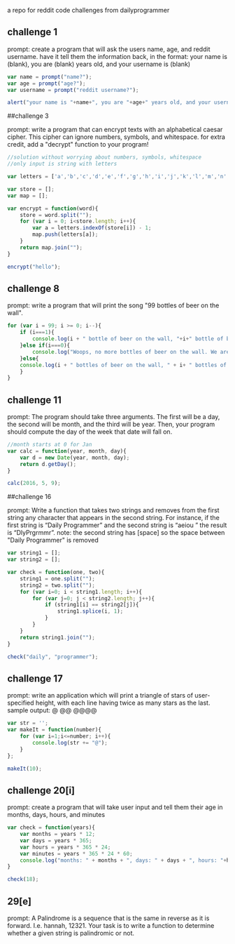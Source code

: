 a repo for reddit code challenges from dailyprogrammer

## challenge 1

prompt:
create a program that will ask the users name, age, and reddit username. have it tell them the information back, in the format:
your name is (blank), you are (blank) years old, and your username is (blank)

```js
var name = prompt("name?");
var age = prompt("age?");
var username = prompt("reddit username?");

alert("your name is "+name+", you are "+age+" years old, and your username is "+username);
```

##challenge 3

prompt:
write a program that can encrypt texts with an alphabetical caesar cipher. This cipher can ignore numbers, symbols, and whitespace.
for extra credit, add a "decrypt" function to your program!

```js
//solution without worrying about numbers, symbols, whitespace
//only input is string with letters

var letters = ['a','b','c','d','e','f','g','h','i','j','k','l','m','n','o','p','q','r','s','t','u','v','w','x','y','z'];

var store = [];
var map = [];

var encrypt = function(word){
	store = word.split("");
	for (var i = 0; i<store.length; i++){
		var a = letters.indexOf(store[i]) - 1;
		map.push(letters[a]);
	}
	return map.join("");
}

encrypt("hello");
```

## challenge 8

prompt: write a program that will print the song "99 bottles of beer on the wall".

```js
for (var i = 99; i >= 0; i--){
	if (i===1){
		console.log(i + " bottle of beer on the wall, "+i+" bottle of beer, you take one down, pass it around, "+(i-1)+" bottles of beer on the wall.")
	}else if(i===0){
		console.log("Woops, no more bottles of beer on the wall. We are all drunk now.")
	}else{
	console.log(i + " bottles of beer on the wall, " + i+ " bottles of beer, you take one down, pass it around, " + (i-1)+ " bottles of beer on the wall.")
	}
}
```

## challenge 11

prompt: The program should take three arguments. The first will be a day, the second will be month, and the third will be year. Then, your program should compute the day of the week that date will fall on.

```js
//month starts at 0 for Jan
var calc = function(year, month, day){
	var d = new Date(year, month, day);
	return d.getDay();
}

calc(2016, 5, 9);
```

##challenge 16

prompt: Write a function that takes two strings and removes from the first string any character that appears in the second string. For instance, if the first string is “Daily Programmer” and the second string is “aeiou ” the result is “DlyPrgrmmr”.
note: the second string has [space] so the space between "Daily Programmer" is removed

```js
var string1 = [];
var string2 = [];

var check = function(one, two){
	string1 = one.split("");
	string2 = two.split("");
	for (var i=0; i < string1.length; i++){
		for (var j=0; j < string2.length; j++){
			if (string1[i] == string2[j]){
				string1.splice(i, 1);
			}
		}
	}
	return string1.join("");
}

check("daily", "programmer");
```

## challenge 17

prompt: write an application which will print a triangle of stars of user-specified height, with each line having twice as many stars as the last. sample output:
@
@@
@@@@

```js
var str = '';
var makeIt = function(number){
	for (var i=1;i<=number; i++){
		console.log(str += "@");
	}
};

makeIt(10);
```
## challenge 20[i]
prompt: create a program that will take user input and tell them their age in months, days, hours, and minutes
```js
var check = function(years){
	var months = years * 12;
	var days = years * 365;
	var hours = years * 365 * 24;
	var minutes = years * 365 * 24 * 60;
	console.log("months: " + months + ", days: " + days + ", hours: "+hours+", and minutes: "+minutes);
}

check(18);
```
## 29[e]
prompt: A Palindrome is a sequence that is the same in reverse as it is forward.
I.e. hannah, 12321.
Your task is to write a function to determine whether a given string is palindromic or not.
